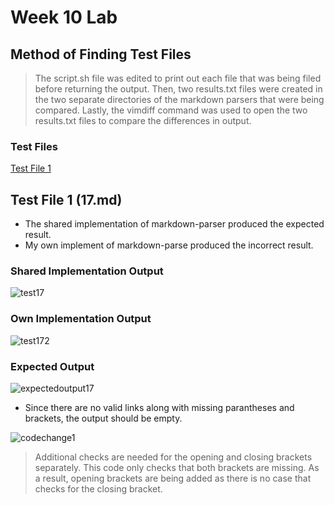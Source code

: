 # Week 10 Lab

## Method of Finding Test Files
> The script.sh file was edited to print out each file that was being filed before returning the output.
> Then, two results.txt files were created in the two separate directories of the markdown parsers that were being compared.
> Lastly, the vimdiff command was used to open the two results.txt files to compare the differences in output.

### Test Files
[Test File 1](https://github.com/nidhidhamnani/markdown-parser/blob/main/test-files/17.md)

## Test File 1 (17.md)
* The shared implementation of markdown-parser produced the expected result.
* My own implement of markdown-parse produced the incorrect result.

### Shared Implementation Output
![test17](https://user-images.githubusercontent.com/78109412/172078159-46f02bb2-8749-40d8-8119-cc1c25708af6.JPG)

### Own Implementation Output
![test172](https://user-images.githubusercontent.com/78109412/172078303-4ce2b3f1-c007-4cdc-b633-cbfd915b4719.JPG)

### Expected Output
![expectedoutput17](https://user-images.githubusercontent.com/78109412/172078422-a6584e4f-8cb5-4510-bb2d-43c616defb24.JPG)
* Since there are no valid links along with missing parantheses and brackets, the output should be empty.

![codechange1](https://user-images.githubusercontent.com/78109412/172078779-654c0c1b-fadc-4bad-8e9f-d258862ef68d.JPG)
> Additional checks are needed for the opening and closing brackets separately. This code only checks that both brackets are missing.
> As a result, opening brackets are being added as there is no case that checks for the closing bracket.

